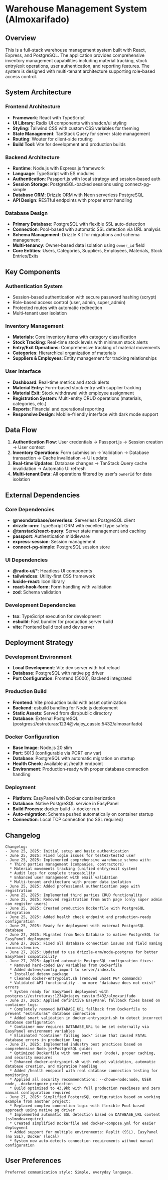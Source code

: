 # Warehouse Management System (Almoxarifado)

## Overview

This is a full-stack warehouse management system built with React, Express, and PostgreSQL. The application provides comprehensive inventory management capabilities including material tracking, stock entry/exit operations, user authentication, and reporting features. The system is designed with multi-tenant architecture supporting role-based access control.

## System Architecture

### Frontend Architecture
- **Framework**: React with TypeScript
- **UI Library**: Radix UI components with shadcn/ui styling
- **Styling**: Tailwind CSS with custom CSS variables for theming
- **State Management**: TanStack Query for server state management
- **Routing**: Wouter for client-side routing
- **Build Tool**: Vite for development and production builds

### Backend Architecture
- **Runtime**: Node.js with Express.js framework
- **Language**: TypeScript with ES modules
- **Authentication**: Passport.js with local strategy and session-based auth
- **Session Storage**: PostgreSQL-backed sessions using connect-pg-simple
- **Database ORM**: Drizzle ORM with Neon serverless PostgreSQL
- **API Design**: RESTful endpoints with proper error handling

### Database Design
- **Primary Database**: PostgreSQL with flexible SSL auto-detection
- **Connection**: Pool-based with automatic SSL detection via URL analysis
- **Schema Management**: Drizzle Kit for migrations and schema management
- **Multi-tenancy**: Owner-based data isolation using `owner_id` field
- **Core Entities**: Users, Categories, Suppliers, Employees, Materials, Stock Entries/Exits

## Key Components

### Authentication System
- Session-based authentication with secure password hashing (scrypt)
- Role-based access control (user, admin, super_admin)
- Protected routes with automatic redirection
- Multi-tenant user isolation

### Inventory Management
- **Materials**: Core inventory items with category classification
- **Stock Tracking**: Real-time stock levels with minimum stock alerts
- **Entry/Exit Operations**: Comprehensive tracking of material movements
- **Categories**: Hierarchical organization of materials
- **Suppliers & Employees**: Entity management for tracking relationships

### User Interface
- **Dashboard**: Real-time metrics and stock alerts
- **Material Entry**: Form-based stock entry with supplier tracking
- **Material Exit**: Stock withdrawal with employee assignment
- **Registration System**: Multi-entity CRUD operations (materials, categories, etc.)
- **Reports**: Financial and operational reporting
- **Responsive Design**: Mobile-friendly interface with dark mode support

## Data Flow

1. **Authentication Flow**: User credentials → Passport.js → Session creation → User context
2. **Inventory Operations**: Form submission → Validation → Database transaction → Cache invalidation → UI update
3. **Real-time Updates**: Database changes → TanStack Query cache invalidation → Automatic UI refresh
4. **Multi-tenant Data**: All operations filtered by user's `ownerId` for data isolation

## External Dependencies

### Core Dependencies
- **@neondatabase/serverless**: Serverless PostgreSQL client
- **drizzle-orm**: TypeScript ORM with excellent type safety
- **@tanstack/react-query**: Server state management and caching
- **passport**: Authentication middleware
- **express-session**: Session management
- **connect-pg-simple**: PostgreSQL session store

### UI Dependencies
- **@radix-ui/***: Headless UI components
- **tailwindcss**: Utility-first CSS framework
- **lucide-react**: Icon library
- **react-hook-form**: Form handling with validation
- **zod**: Schema validation

### Development Dependencies
- **tsx**: TypeScript execution for development
- **esbuild**: Fast bundler for production server build
- **vite**: Frontend build tool and dev server

## Deployment Strategy

### Development Environment
- **Local Development**: Vite dev server with hot reload
- **Database**: PostgreSQL with native pg driver
- **Port Configuration**: Frontend (5000), Backend integrated

### Production Build
- **Frontend**: Vite production build with asset optimization
- **Backend**: esbuild bundling for Node.js deployment
- **Static Assets**: Served from dist/public directory
- **Database**: External PostgreSQL (postgres://estruturas:1234@viajey_cassio:5432/almoxarifado)

### Docker Configuration
- **Base Image**: Node.js 20 slim
- **Port**: 5013 (configurable via PORT env var)
- **Database**: PostgreSQL with automatic migration on startup
- **Health Check**: Available at /health endpoint
- **Environment**: Production-ready with proper database connection handling

### Deployment
- **Platform**: EasyPanel with Docker containerization
- **Database**: Native PostgreSQL service in EasyPanel
- **Build Process**: docker build → docker run
- **Auto-migration**: Schema pushed automatically on container startup
- **Connection**: Local TCP connection (no SSL required)

## Changelog

```
Changelog:
- June 25, 2025: Initial setup and basic authentication
- June 25, 2025: Fixed login issues for teste2/teste2 user
- June 25, 2025: Implemented comprehensive warehouse schema with:
  * Third parties management (companies, contractors)
  * Material movements tracking (unified entry/exit system)
  * Audit logs for complete traceability
  * Enhanced user management with email validation
  * Multi-tenant architecture with proper data isolation
- June 25, 2025: Added professional authentication page with registration
- June 25, 2025: Implemented third parties CRUD functionality  
- June 25, 2025: Removed registration from auth page (only super admin can register users)
- June 25, 2025: Created production Dockerfile with PostgreSQL integration
- June 25, 2025: Added health check endpoint and production-ready configuration
- June 25, 2025: Ready for deployment with external PostgreSQL database
- June 27, 2025: Migrated from Neon Database to native PostgreSQL for EasyPanel deployment
- June 27, 2025: Fixed all database connection issues and field naming inconsistencies
- June 27, 2025: Updated to use drizzle-orm/node-postgres for better EasyPanel compatibility
- June 27, 2025: Applied automatic PostgreSQL configuration fixes:
  * Removed hard-coded ENV variables from Dockerfile
  * Added dotenv/config import to server/index.ts
  * Installed dotenv package
  * Cleaned docker-entrypoint.sh (removed unset PG* commands)
  * Validated API functionality - no more "database does not exist" errors
  * System ready for EasyPanel deployment with postgres://estruturas:1234@viajey_cassio:5432/almoxarifado
- June 27, 2025: Applied definitive EasyPanel fallback fixes based on container logs:
  * Completely removed DATABASE_URL fallback from Dockerfile to prevent "estruturas" database connection
  * Added smart validation in docker-entrypoint.sh to detect incorrect database configuration
  * Container now requires DATABASE_URL to be set externally via EasyPanel environment variables
  * Eliminated "container falling back" issue that caused FATAL database errors in production logs
- June 27, 2025: Implemented industry best practices based on comprehensive Node.js+PostgreSQL guide:
  * Optimized Dockerfile with non-root user (node), proper caching, and security measures
  * Enhanced docker-entrypoint.sh with robust validation, automatic database creation, and migration handling
  * Added /health endpoint with real database connection testing for monitoring
  * Applied all security recommendations: --chown=node:node, USER node, .dockerignore protection
  * Build optimized to 43.9kb with full production readiness and zero manual configuration required
- June 27, 2025: Simplified PostgreSQL configuration based on working example from another project:
  * Replaced complex connection logic with flexible Pool-based approach using native pg driver
  * Implemented automatic SSL detection based on DATABASE_URL content (sslmode=require)
  * Created simplified Dockerfile and docker-compose.yml for easier deployment
  * Added support for multiple environments: Replit (SSL), EasyPanel (no SSL), Docker (local)
  * System now auto-detects connection requirements without manual configuration
```

## User Preferences

```
Preferred communication style: Simple, everyday language.
```